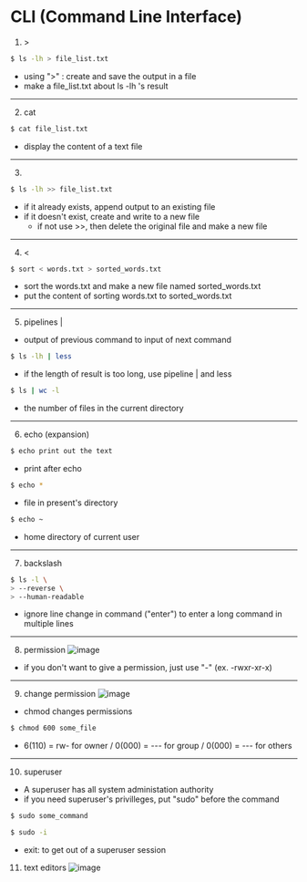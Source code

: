 # CLI (Command Line Interface)

1. \>

```sh
$ ls -lh > file_list.txt
```
- using ">" : create and save the output in a file
- make a file_list.txt about ls -lh 's result

---

2. cat

```sh
$ cat file_list.txt
```
- display the content of a text file

---

3. >>

```sh
$ ls -lh >> file_list.txt
```
- if it already exists, append output to an existing file
- if it doesn't exist, create and write to a new file
  - if not use >>, then delete the original file and make a new file

---

4. <

```sh
$ sort < words.txt > sorted_words.txt
```
- sort the words.txt and make a new file named sorted_words.txt
- put the content of sorting words.txt to sorted_words.txt

---

5. pipelines |
- output of previous command to input of next command

```sh
$ ls -lh | less
```
- if the length of result is too long, use pipeline | and less

```sh
$ ls | wc -l
```
- the number of files in the current directory

---

6. echo (expansion)

```sh
$ echo print out the text
```
- print after echo

```sh
$ echo *
```
- file in present's directory

```sh
$ echo ~
```
- home directory of current user

---

7. backslash

```sh
$ ls -l \
> --reverse \
> --human-readable
```
- ignore line change in command ("enter") to enter a long command in multiple lines

---

8. permission
![image](https://github.com/wonhyuna/temp-repo/assets/68580694/9d11e252-b5b8-424c-9674-7ea307209cdd)
- if you don't want to give a permission, just use "-" (ex. -rwxr-xr-x)

---

9. change permission
![image](https://github.com/wonhyuna/temp-repo/assets/68580694/8d5e9192-11f9-4fc9-b65f-137972c7b42d)
- chmod changes permissions
```sh
$ chmod 600 some_file
```
- 6(110) = rw- for owner / 0(000) = --- for group / 0(000) = --- for others

---

10. superuser
- A superuser has all system administation authority
- if you need superuser's privilleges, put "sudo" before the command

```sh
$ sudo some_command
```

```sh
$ sudo -i
```

- exit: to get out of a superuser session

11. text editors
![image](https://github.com/wonhyuna/temp-repo/assets/68580694/34fe7a72-5a58-475e-8b39-192f71f7ed49)
